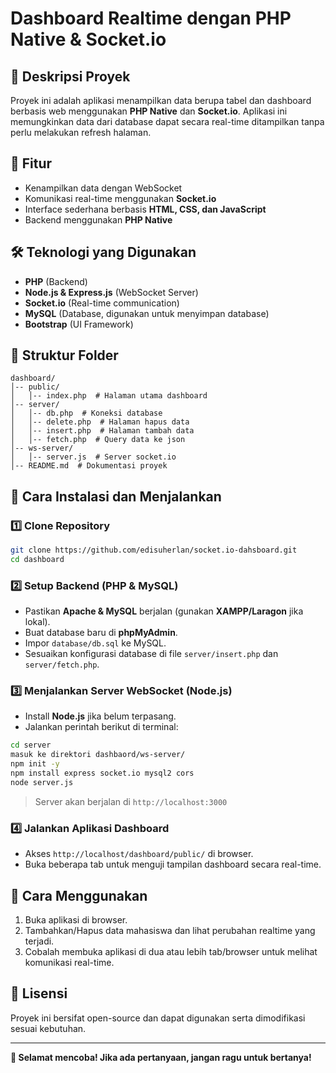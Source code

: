 # Dashboard Realtime dengan PHP Native & Socket.io

## 📌 Deskripsi Proyek
Proyek ini adalah aplikasi menampilkan data berupa tabel dan dashboard berbasis web menggunakan **PHP Native** dan **Socket.io**. Aplikasi ini memungkinkan data dari database dapat secara real-time ditampilkan tanpa perlu melakukan refresh halaman.

## 🚀 Fitur
- Kenampilkan data dengan WebSocket
- Komunikasi real-time menggunakan **Socket.io**
- Interface sederhana berbasis **HTML, CSS, dan JavaScript**
- Backend menggunakan **PHP Native**

## 🛠️ Teknologi yang Digunakan
- **PHP** (Backend)
- **Node.js & Express.js** (WebSocket Server)
- **Socket.io** (Real-time communication)
- **MySQL** (Database, digunakan untuk menyimpan database)
- **Bootstrap** (UI Framework)

## 📂 Struktur Folder
```
dashboard/
│-- public/
│   │-- index.php  # Halaman utama dashboard
│-- server/
│   │-- db.php  # Koneksi database
│   │-- delete.php  # Halaman hapus data
│   │-- insert.php  # Halaman tambah data
│   │-- fetch.php  # Query data ke json
│-- ws-server/
│   │-- server.js  # Server socket.io
│-- README.md  # Dokumentasi proyek
```

## 🔧 Cara Instalasi dan Menjalankan

### 1️⃣ **Clone Repository**
```bash
git clone https://github.com/edisuherlan/socket.io-dahsboard.git
cd dashboard
```

### 2️⃣ **Setup Backend (PHP & MySQL)**
- Pastikan **Apache & MySQL** berjalan (gunakan **XAMPP/Laragon** jika lokal).
- Buat database baru di **phpMyAdmin**.
- Impor `database/db.sql` ke MySQL.
- Sesuaikan konfigurasi database di file `server/insert.php` dan `server/fetch.php`.

### 3️⃣ **Menjalankan Server WebSocket (Node.js)**
- Install **Node.js** jika belum terpasang.
- Jalankan perintah berikut di terminal:
```bash
cd server
masuk ke direktori dashbaord/ws-server/
npm init -y
npm install express socket.io mysql2 cors
node server.js
```

> Server akan berjalan di `http://localhost:3000`

### 4️⃣ **Jalankan Aplikasi Dashboard**
- Akses `http://localhost/dashboard/public/` di browser.
- Buka beberapa tab untuk menguji tampilan dashboard secara real-time.

## 🎯 Cara Menggunakan
1. Buka aplikasi di browser.
2. Tambahkan/Hapus data mahasiswa dan lihat perubahan realtime yang terjadi.
3. Cobalah membuka aplikasi di dua atau lebih tab/browser untuk melihat komunikasi real-time.

## 📜 Lisensi
Proyek ini bersifat open-source dan dapat digunakan serta dimodifikasi sesuai kebutuhan.

---
**🚀 Selamat mencoba! Jika ada pertanyaan, jangan ragu untuk bertanya!**

